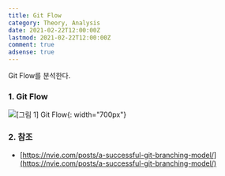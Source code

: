 ```yaml
---
title: Git Flow
category: Theory, Analysis
date: 2021-02-22T12:00:00Z
lastmod: 2021-02-22T12:00:00Z
comment: true
adsense: true
---
```


Git Flow를 분석한다.

### 1. Git Flow

![[그림 1] Git Flow]({{site.baseurl}}/images/theory_analysis/Git_Flow/Git_Flow.PNG){: width="700px"}

### 2. 참조

* [https://nvie.com/posts/a-successful-git-branching-model/](https://nvie.com/posts/a-successful-git-branching-model/)
